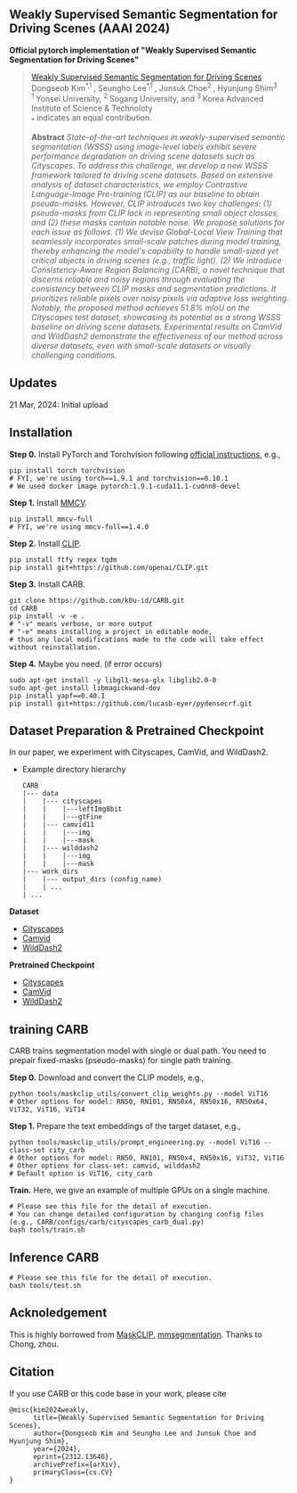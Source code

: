 ## Weakly Supervised Semantic Segmentation for Driving Scenes (AAAI 2024)

__Official pytorch implementation of "Weakly Supervised Semantic Segmentation for Driving Scenes"__

> [Weakly Supervised Semantic Segmentation for Driving Scenes](https://arxiv.org/abs/2312.13646) <br>
> Dongseob Kim<sup>\*,1 </sup>, Seungho Lee<sup>\*,1 </sup>, Junsuk Choe<sup>2 </sup>, Hyunjung Shim<sup>3 </sup> <br>
> <sup>1 </sup> Yonsei University, <sup>2 </sup> Sogang University, and <sup>3 </sup> Korea Advanced Institute of Science \& Technoloty <br>
> <sub>* </sub> indicates an equal contribution. <br>
>
> __Abstract__ _State-of-the-art techniques in weakly-supervised semantic segmentation (WSSS) using image-level labels exhibit severe performance degradation on driving scene datasets such as Cityscapes. To address this challenge, we develop a new WSSS framework tailored to driving scene datasets. Based on extensive analysis of dataset characteristics, we employ Contrastive Language-Image Pre-training (CLIP) as our baseline to obtain pseudo-masks. However, CLIP introduces two key challenges: (1) pseudo-masks from CLIP lack in representing small object classes, and (2) these masks contain notable noise. We propose solutions for each issue as follows. (1) We devise Global-Local View Training that seamlessly incorporates small-scale patches during model training, thereby enhancing the model's capability to handle small-sized yet critical objects in driving scenes (e.g., traffic light). (2) We introduce Consistency-Aware Region Balancing (CARB), a novel technique that discerns reliable and noisy regions through evaluating the consistency between CLIP masks and segmentation predictions. It prioritizes reliable pixels over noisy pixels via adaptive loss weighting. Notably, the proposed method achieves 51.8\% mIoU on the Cityscapes test dataset, showcasing its potential as a strong WSSS baseline on driving scene datasets. Experimental results on CamVid and WildDash2 demonstrate the effectiveness of our method across diverse datasets, even with small-scale datasets or visually challenging conditions._

## Updates

21 Mar, 2024: Initial upload



## Installation
**Step 0.** Install PyTorch and Torchvision following [official instructions](https://pytorch.org/get-started/locally/), e.g.,

```shell
pip install torch torchvision
# FYI, we're using torch==1.9.1 and torchvision==0.10.1
# We used docker image pytorch:1.9.1-cuda11.1-cudnn8-devel
```

**Step 1.** Install [MMCV](https://github.com/open-mmlab/mmcv).
```shell
pip install mmcv-full
# FYI, we're using mmcv-full==1.4.0 
```

**Step 2.** Install [CLIP](https://github.com/openai/CLIP).
```shell
pip install ftfy regex tqdm
pip install git+https://github.com/openai/CLIP.git
```

**Step 3.** Install CARB.
```shell
git clone https://github.com/k0u-id/CARB.git
cd CARB
pip install -v -e .
# "-v" means verbose, or more output
# "-e" means installing a project in editable mode,
# thus any local modifications made to the code will take effect without reinstallation.
```

**Step 4.** Maybe you need. (if error occurs)
```shell
sudo apt-get install -y libgl1-mesa-glx libglib2.0-0
sudo apt-get install libmagickwand-dev
pip install yapf==0.40.1
pip install git+https://github.com/lucasb-eyer/pydensecrf.git
```

## Dataset Preparation & Pretrained Checkpoint
In our paper, we experiment with Cityscapes, CamVid, and WildDash2.

- Example directory hierarchy
  ```
  CARB
  |--- data
  |    |--- cityscapes
  |    |    |---leftImg8bit
  |    |    |---gtFine
  |    |--- camvid11
  |    |    |---img
  |    |    |---mask
  |    |--- wilddash2
  |    |    |---img
  |    |    |---mask
  |--- work_dirs
  |    |--- output_dirs (config_name)
  |    | ...
  | ...
  ```

**Dataset**
- [Cityscapes](https://www.cityscapes-dataset.com/)
- [Camvid](https://mi.eng.cam.ac.uk/research/projects/VideoRec/CamVid/)
- [WildDash2](https://www.wilddash.cc/)

**Pretrained Checkpoint**
- [Cityscapes](https://drive.google.com/file/d/1acN1JK__LKzGV5TynQExiUVTot5PxE_D/view?usp=sharing)
- [CamVid](https://drive.google.com/file/d/1naC6bAfEmvoSaigPP3odNgPlra-ElODj/view?usp=sharing)
- [WildDash2](https://drive.google.com/file/d/1pmBRPKH8gvaC_ZsDQCYxjU9XNAOGw_e1/view?usp=sharing)

## training CARB
CARB trains segmentation model with single or dual path.
You need to prepair fixed-masks (pseudo-masks) for single path training.

**Step 0.** Download and convert the CLIP models, e.g.,
```shell
python tools/maskclip_utils/convert_clip_weights.py --model ViT16
# Other options for model: RN50, RN101, RN50x4, RN50x16, RN50x64, ViT32, ViT16, ViT14
```

**Step 1.** Prepare the text embeddings of the target dataset, e.g.,
```shell
python tools/maskclip_utils/prompt_engineering.py --model ViT16 --class-set city_carb
# Other options for model: RN50, RN101, RN50x4, RN50x16, ViT32, ViT16
# Other options for class-set: camvid, wilddash2
# Default option is ViT16, city_carb
```

**Train.** Here, we give an example of multiple GPUs on a single machine. 
```shell
# Please see this file for the detail of execution.
# You can change detailed configuration by changing config files (e.g., CARB/configs/carb/cityscapes_carb_dual.py)
bash tools/train.sh 
```

## Inference CARB
```shell
# Please see this file for the detail of execution.
bash tools/test.sh
```

## Acknoledgement
This is highly borrowed from [MaskCLIP](https://github.com/chongzhou96/MaskCLIP), [mmsegmentation](https://github.com/open-mmlab/mmsegmentation). Thanks to Chong, zhou.

## Citation
If you use CARB or this code base in your work, please cite
```
@misc{kim2024weakly,
      title={Weakly Supervised Semantic Segmentation for Driving Scenes}, 
      author={Dongseob Kim and Seungho Lee and Junsuk Choe and Hyunjung Shim},
      year={2024},
      eprint={2312.13646},
      archivePrefix={arXiv},
      primaryClass={cs.CV}
}
```